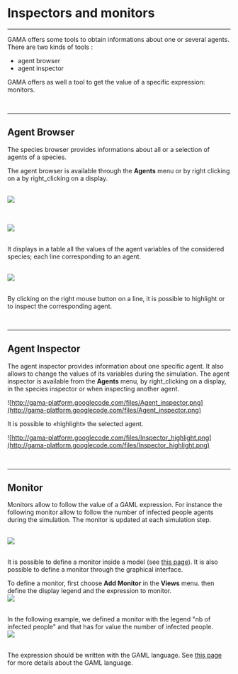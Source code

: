 # Inspectors and monitors

---

GAMA offers some tools to obtain informations about one or several agents. There are two kinds of tools :
  * agent browser
  * agent inspector

GAMA offers as well a tool to get the value of a specific expression: monitors.


<br />

---

## Agent Browser
The species browser provides informations about all or a selection of agents of a species.

The agent browser is available through the **Agents** menu or by right clicking on a by right\_clicking on a display.

<br /> <img src='https://gama-platform.googlecode.com/svn/wiki/images/inspector/browse-menu.png' /> <br />
<br />

<br /> <img src='https://gama-platform.googlecode.com/svn/wiki/images/inspector/browse_right_clicking.png' /> <br />
<br />

It displays in a table all the values of the agent variables of the considered species; each line corresponding to an agent.


<br /> <img src='https://gama-platform.googlecode.com/svn/wiki/images/inspector/browse_result.png' /> <br />
<br />


By clicking on the right mouse button on a line, it is possible to highlight or to inspect the corresponding agent.

<br />

---

## Agent Inspector
The agent inspector provides information about one specific agent. It also allows to change the values of its variables during the simulation. The agent inspector is available from the **Agents** menu, by right\_clicking on a display, in the species inspector or when inspecting another agent.


![http://gama-platform.googlecode.com/files/Agent_inspector.png](http://gama-platform.googlecode.com/files/Agent_inspector.png)

It is possible to «highlight» the selected agent.


![http://gama-platform.googlecode.com/files/Inspector_highlight.png](http://gama-platform.googlecode.com/files/Inspector_highlight.png)

<br />

---

## Monitor
Monitors allow to follow the value of a GAML expression. For instance the following monitor allow to follow the number of infected people agents during the simulation. The monitor is updated at each simulation step.

<br /> <img src='https://gama-platform.googlecode.com/svn/wiki/images/inspector/monitor.png' /> <br />
<br />

It is possible to define a monitor inside a model (see [this page](G__DefiningMonitorsAndInspectors.md)). It is also possible to define a monitor through the graphical interface.

To define a monitor, first choose **Add Monitor** in the **Views** menu. then define the display legend and the expression to monitor.
<br /> <img src='https://gama-platform.googlecode.com/svn/wiki/images/inspector/add_monitor.png' /> <br />
<br />

In the following example, we defined a monitor with the legend "nb of infected people" and that has for value the number of infected people.
<br /> <img src='https://gama-platform.googlecode.com/svn/wiki/images/inspector/monitor_definition.png' /> <br />
<br />

The expression should be written with the GAML language. See [this page](G__GamlReference.md) for more details about the GAML language.